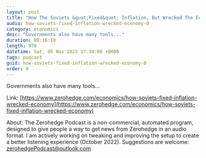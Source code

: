 ```yaml
---
layout: post
title: "How The Soviets &quot;Fixed&quot; Inflation, But Wrecked The Economy"
audio: how-soviets-fixed-inflation-wrecked-economy-0
category: economics
desc: "Governments also have many tools..."
duration: 00:16:10
length: 970
datetime: Sat, 05 Nov 2022 17:30:00 +0000
tags: podcast
guid: how-soviets-fixed-inflation-wrecked-economy-0
order: 0
---
```

Governments also have many tools...

Link: [https://www.zerohedge.com/economics/how-soviets-fixed-inflation-wrecked-economy](https://www.zerohedge.com/economics/how-soviets-fixed-inflation-wrecked-economy)

About: The Zerohedge Podcast is a non-commercial, automated program, designed to give people a way to get news from Zerohedge in an audio format.  I am actively working on tweaking and improving the setup to create a better listening experience (October 2022).  Suggestions are welcome: [zerohedgePodcast@outlook.com](mailto:zerohedgePodcast@outlook.com)